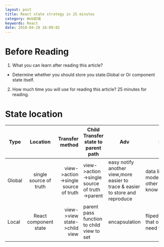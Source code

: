 ```yaml
---
layout: post
title: React state strategy in 25 minutes
category: Web前端
keywords: React
date: 2018-04-28 16:09:02
---
```


# Before Reading

1.  What you can learn after reading this article?

* Determine whether you should store you state.Global or Or component state itself.

2.  How much time you will use for reading this article? 25 minutes for reading.

# State location

| Type   |        Location        |                      Transfer method | Child Transfer state to parent path           | Adv                                                                           | Example                                               |
| ------ | :--------------------: | -----------------------------------: | --------------------------------------------- | ----------------------------------------------------------------------------- | ----------------------------------------------------- |
| Global | single source of truth | view->action->single source of truth | view->action->single source of truth ->parent | easy notify another view,more easier to trace & easier to store and reproduce | data list,app mode,state that other view need to know |
| Local  | React component state  |         view->view state->child view | parent pass function to child view to set     | encapsulation                                                                 | fliped,hovered.State that only that view need to know |
